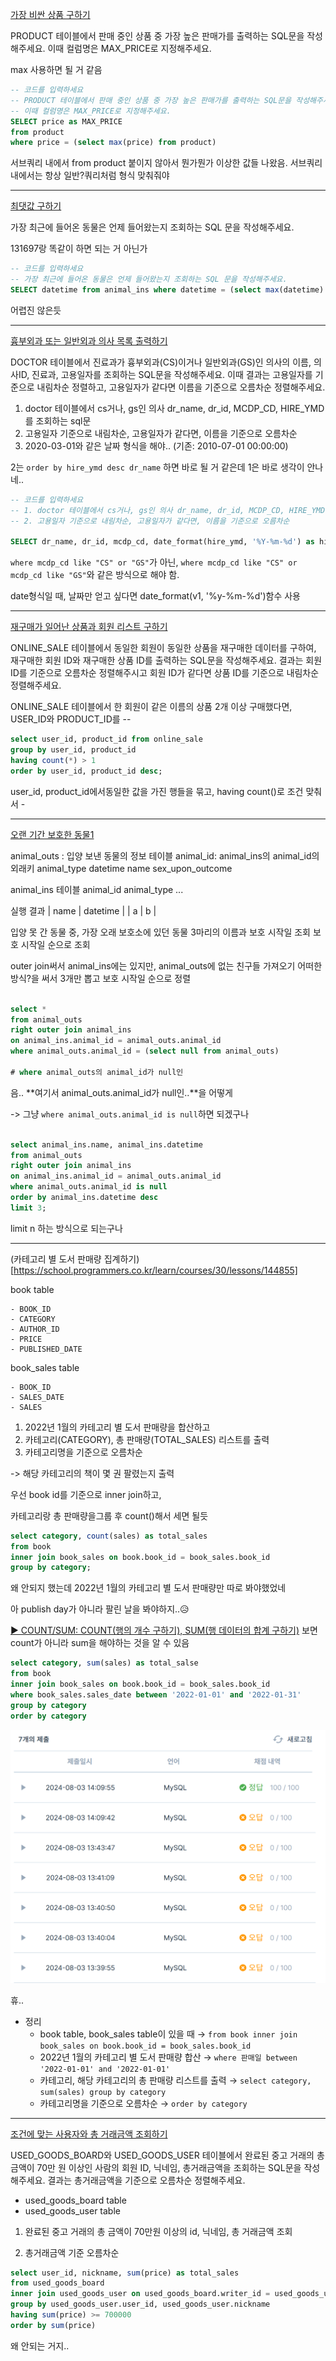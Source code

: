 [가장 비싼 상품 구하기](https://school.programmers.co.kr/learn/courses/30/lessons/131697)

PRODUCT 테이블에서 판매 중인 상품 중 가장 높은 판매가를 출력하는 SQL문을 작성해주세요. 이때 컬럼명은 MAX_PRICE로 지정해주세요.

max 사용하면 될 거 같음

```sql
-- 코드를 입력하세요
-- PRODUCT 테이블에서 판매 중인 상품 중 가장 높은 판매가를 출력하는 SQL문을 작성해주세요.
-- 이때 컬럼명은 MAX_PRICE로 지정해주세요.
SELECT price as MAX_PRICE
from product
where price = (select max(price) from product)
```

서브쿼리 내에서 from product 붙이지 않아서 뭔가뭔가 이상한 값들 나왔음. 서브쿼리 내에서는 항상 일반?쿼리처럼 형식 맞춰줘야

---

[최댓값 구하기](https://school.programmers.co.kr/learn/courses/30/lessons/59415)

가장 최근에 들어온 동물은 언제 들어왔는지 조회하는 SQL 문을 작성해주세요.

131697랑 똑같이 하면 되는 거 아닌가

```sql
-- 코드를 입력하세요
-- 가장 최근에 들어온 동물은 언제 들어왔는지 조회하는 SQL 문을 작성해주세요.
SELECT datetime from animal_ins where datetime = (select max(datetime) from animal_ins)
```

어렵진 않은듯

---

[흉부외과 또는 일반외과 의사 목록 출력하기](https://school.programmers.co.kr/learn/courses/30/lessons/132203)

DOCTOR 테이블에서 진료과가 흉부외과(CS)이거나 일반외과(GS)인 의사의 이름, 의사ID, 진료과, 고용일자를 조회하는 SQL문을 작성해주세요. 이때 결과는 고용일자를 기준으로 내림차순 정렬하고, 고용일자가 같다면 이름을 기준으로 오름차순 정렬해주세요.

1. doctor 테이블에서 cs거나, gs인 의사 dr_name, dr_id, MCDP_CD, HIRE_YMD를 조회하는 sql문
2. 고용일자 기준으로 내림차순, 고용일자가 같다면, 이름을 기준으로 오름차순
3. 2020-03-01와 같은 날짜 형식을 해야.. (기존: 2010-07-01 00:00:00)

2는 `order by hire_ymd desc dr_name` 하면 바로 될 거 같은데 1은 바로 생각이 안나네..

```sql
-- 코드를 입력하세요
-- 1. doctor 테이블에서 cs거나, gs인 의사 dr_name, dr_id, MCDP_CD, HIRE_YMD를 조회하는 sql문
-- 2. 고용일자 기준으로 내림차순, 고용일자가 같다면, 이름을 기준으로 오름차순

SELECT dr_name, dr_id, mcdp_cd, date_format(hire_ymd, '%Y-%m-%d') as hire_ymd FROM doctor WHERE mcdp_cd LIKE 'CS' OR mcdp_cd LIKE 'GS' ORDER BY hire_ymd DESC, dr_name;

```

`where mcdp_cd like "CS" or "GS"`가 아닌, `where mcdp_cd like "CS" or mcdp_cd like "GS"`와 같은 방식으로 해야 함.

date형식일 때, 날짜만 얻고 싶다면 date_format(v1, '%y-%m-%d')함수 사용

---

[재구매가 일어난 상품과 회원 리스트 구하기](https://school.programmers.co.kr/learn/courses/30/lessons/131536)

ONLINE_SALE 테이블에서 동일한 회원이 동일한 상품을 재구매한 데이터를 구하여, 재구매한 회원 ID와 재구매한 상품 ID를 출력하는 SQL문을 작성해주세요. 결과는 회원 ID를 기준으로 오름차순 정렬해주시고 회원 ID가 같다면 상품 ID를 기준으로 내림차순 정렬해주세요.

ONLINE_SALE 테이블에서 한 회원이 같은 이름의 상품 2개 이상 구매했다면, USER_ID와 PRODUCT_ID를 --

```sql
select user_id, product_id from online_sale
group by user_id, product_id
having count(*) > 1
order by user_id, product_id desc;
```

user_id, product_id에서동일한 값을 가진 행들을 묶고, having count()로 조건 맞춰서 -

---

[오랜 기간 보호한 동물1](https://school.programmers.co.kr/learn/courses/30/lessons/59044)

animal_outs : 입양 보낸 동물의 정보 테이블
animal_id: animal_ins의 animal_id의 외래키
animal_type
datetime
name
sex_upon_outcome

animal_ins 테이블
animal_id
animal_type
...

실행 결과
| name | datetime |
| a | b |

입양 못 간 동물 중, 가장 오래 보호소에 있던 동물 3마리의 이름과 보호 시작일 조회
보호 시작일 순으로 조회

outer join써서 animal_ins에는 있지만, animal_outs에 없는 친구들 가져오기
어떠한 방식?을 써서 3개만 뽑고
보호 시작일 순으로 정렬

```sql

select *
from animal_outs
right outer join animal_ins
on animal_ins.animal_id = animal_outs.animal_id
where animal_outs.animal_id = (select null from animal_outs)

# where animal_outs의 animal_id가 null인
```

음.. **여기서 animal_outs.animal_id가 null인..**을 어떻게

-> 그냥 `where animal_outs.animal_id is null`하면 되겠구나

```sql

select animal_ins.name, animal_ins.datetime
from animal_outs
right outer join animal_ins
on animal_ins.animal_id = animal_outs.animal_id
where animal_outs.animal_id is null
order by animal_ins.datetime desc
limit 3;
```

limit n 하는 방식으로 되는구나

---

(카테고리 별 도서 판매량 집계하기)[https://school.programmers.co.kr/learn/courses/30/lessons/144855]

book table

    - BOOK_ID
    - CATEGORY
    - AUTHOR_ID
    - PRICE
    - PUBLISHED_DATE

book_sales table

    - BOOK_ID
    - SALES_DATE
    - SALES

1. 2022년 1월의 카테고리 별 도서 판매량을 합산하고
2. 카테고리(CATEGORY), 총 판매량(TOTAL_SALES) 리스트를 출력
3. 카테고리명을 기준으로 오름차순

-> 해당 카테고리의 책이 몇 권 팔렸는지 출력

우선 book id를 기준으로 inner join하고,

카테고리랑 총 판매량을그룹 후 count()해서 세면 될듯

```sql
select category, count(sales) as total_sales
from book
inner join book_sales on book.book_id = book_sales.book_id
group by category;
```

왜 안되지 했는데 2022년 1월의 카테고리 별 도서 판매량만 따로 봐야했었네

아 publish day가 아니라 팔린 날을 봐야하지..😥

[▶ COUNT/SUM: COUNT(행의 개수 구하기), SUM(행 데이터의 합계 구하기)](https://m.blog.naver.com/sqlgate/221374572243) 보면 count가 아니라 sum을 해야하는 것을 알 수 있음

```sql
select category, sum(sales) as total_salse
from book
inner join book_sales on book.book_id = book_sales.book_id
where book_sales.sales_date between '2022-01-01' and '2022-01-31'
group by category
order by category
```

![alt text](image.png)

휴..

- 정리
  - book table, book_sales table이 있을 때 → `from book inner join book_sales on book.book_id = book_sales.book_id`
  - 2022년 1월의 카테고리 별 도서 판매량 합산 → `where 판매일 between '2022-01-01' and '2022-01-01'`
  - 카테고리, 해당 카테고리의 총 판매량 리스트를 출력 → `select category, sum(sales) group by category`
  - 카테고리명을 기준으로 오름차순 → `order by category`

---

[조건에 맞는 사용자와 총 거래금액 조회하기](https://school.programmers.co.kr/learn/courses/30/lessons/164668)

USED_GOODS_BOARD와 USED_GOODS_USER 테이블에서 완료된 중고 거래의 총금액이 70만 원 이상인 사람의 회원 ID, 닉네임, 총거래금액을 조회하는 SQL문을 작성해주세요. 결과는 총거래금액을 기준으로 오름차순 정렬해주세요.

- used_goods_board table
- used_goods_user table

1. 완료된 중고 거래의 총 금액이 70만원 이상의 id, 닉네임, 총 거래금액 조회

2. 총거래금액 기준 오름차순

```sql
select user_id, nickname, sum(price) as total_sales
from used_goods_board
inner join used_goods_user on used_goods_board.writer_id = used_goods_user.user_id
group by used_goods_user.user_id, used_goods_user.nickname
having sum(price) >= 700000
order by sum(price)
```

왜 안되는 거지..
